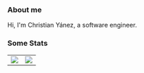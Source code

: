 ### About me
Hi, I'm Christian Yánez, a software engineer.

### Some Stats

<table>
  <tr>
    <td align="center" style="padding=0;width=50%;">
      <img align="center" style="padding=0;" src="https://github-readme-stats.vercel.app/api/top-langs/?username=zergote&layout=compact&hide=c,css,handlebars,php,glsl,vim%20script,cuda,html,mdx,java&title_color=50C2F7&text_color=E3E1E1&bg_color=1D2126&hide_border=true&icon_color=4F8CC9" />
    </td>
    <td align="center" style="padding=0;width=50%;">
      <img align="center" style="padding=0;" src="https://github-readme-stats.vercel.app/api/wakatime?username=zergote&title_color=50C2F7&text_color=E3E1E1&bg_color=1D2126&hide_border=true&icon_color=4F8CC9&show_icons=true&disable_animations=true&custom_title=Weekly%20Stats&langs_count=4" />
    </td>
  </tr>
</table>
